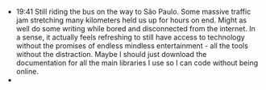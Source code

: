 - 19:41 Still riding the bus on the way to São Paulo. Some massive traffic jam stretching many kilometers held us up for hours on end. Might as well do some writing while bored and disconnected from the internet. In a sense, it actually feels refreshing to still have access to technology without the promises of endless mindless entertainment - all the tools without the distraction. Maybe I should just download the documentation for all the main libraries I use so I can code without being online.
-